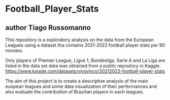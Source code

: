 # Football_Player_Stats
##  author Tiago Russomanno

This repository is a exploratory analysis on the data from the European Leagues
using a dataset tha contains 2021-2022 football player stats per 90 minutes.

Only players of Premier League, Ligue 1, Bundesliga, Serie A and La Liga are listed in the data set
data was obtained from a public repository in Kaggle. https://www.kaggle.com/datasets/vivovinco/20212022-football-player-stats

The aim of this project is to create a descriptive analysis of the main euopean leagues and some data visualization of their performances
and also evaluate the contribution of Brazilian players in each leagues.




